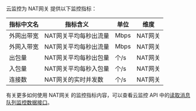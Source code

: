 云监控为 NAT网关 提供以下监控指标：

| 指标中文名 | 指标含义         | 单位   | 维度    |
| ----- | ------------ | ---- | ----- |
| 外网出带宽 | NAT网关平均每秒出流量 | Mbps | NAT网关 |
| 外网入带宽 | NAT网关平均每秒出流量 | Mbps | NAT网关 |
| 出包量   | NAT网关平均每秒出包量 | 个/s  | NAT网关 |
| 入包量   | NAT网关平均每秒入包量 | 个/s  | NAT网关 |
| 连接数   | NAT网关的实时并发数  | 个/s  | NAT网关 |

有关更多如何使用 NAT网关 的监控指标内容，可以查看云监控 API 中的[读取消息队列监控数据接口](https://cloud.tencent.com/document/product/248/11013)。